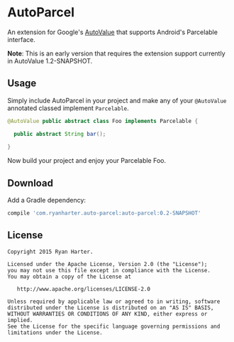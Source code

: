 # AutoParcel

An extension for Google's [AutoValue](https://github.com/google/auto) that supports Android's Parcelable interface.

**Note**: This is an early version that requires the extension support currently in AutoValue 1.2-SNAPSHOT.

## Usage

Simply include AutoParcel in your project and make any of your `@AutoValue` annotated classed implement `Parcelable`.

```java
@AutoValue public abstract class Foo implements Parcelable {

  public abstract String bar();
  
}
```

Now build your project and enjoy your Parcelable Foo.

## Download

Add a Gradle dependency:

```groovy
compile 'com.ryanharter.auto-parcel:auto-parcel:0.2-SNAPSHOT'
```

## License

```
Copyright 2015 Ryan Harter.

Licensed under the Apache License, Version 2.0 (the "License");
you may not use this file except in compliance with the License.
You may obtain a copy of the License at

   http://www.apache.org/licenses/LICENSE-2.0

Unless required by applicable law or agreed to in writing, software
distributed under the License is distributed on an "AS IS" BASIS,
WITHOUT WARRANTIES OR CONDITIONS OF ANY KIND, either express or implied.
See the License for the specific language governing permissions and
limitations under the License.
```
